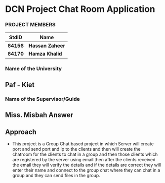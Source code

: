 # DCN Project Chat Room Application #
### PROJECT MEMBERS ###
StdID | Name
------------ | -------------
**64156** | **Hassan Zaheer** <!--this is the group leader in bold.-->
**64170** | **Hamza Khalid**

### Name of the University ### 	
## Paf - Kiet ##

### Name of the Supervisor/Guide	###	
## Miss. Misbah Answer ##

## Approach ##
-	This project is a Group Chat based project in which Server will create port and send port and ip to the clients and then will create the chatroom for the clients to chat in a group and then those clients which are registered by the server using email then after the clients received the email they will verify the details and if the details are correct they will enter their name and connect to the group chat where they can chat in a group and they can send files in the group.
